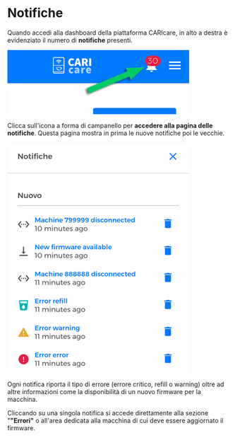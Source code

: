 # Notifiche

Quando accedi alla dashboard della piattaforma CARIcare, in alto a destra è evidenziato il numero di **notifiche** presenti. 

<kbd>![Alarm Notifiche](_images/notifiche-00.png)</kbd>

Clicca sull'icona a forma di campanello per **accedere alla pagina delle notifiche**. Questa pagina mostra in prima le nuove notifiche poi le vecchie. 

<kbd>![Alarm Notifiche](_images/notifiche-01.png)</kbd>

Ogni notifica riporta il tipo di errore (errore critico, refill o warning) oltre ad altre informazioni come la disponibilità di un nuovo firmware per la macchina.

Cliccando su una singola notifica si accede direttamente alla sezione "**"Errori"** o all'area dedicata alla macchina di cui deve essere aggiornato il firmware.








